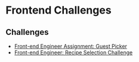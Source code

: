 # Frontend Challenges

## Challenges

- [Front-end Engineer Assignment: Guest Picker](./guest-picker)
- [Front-end Engineer: Recipe Selection Challenge](./recipe-selection-challenge)
